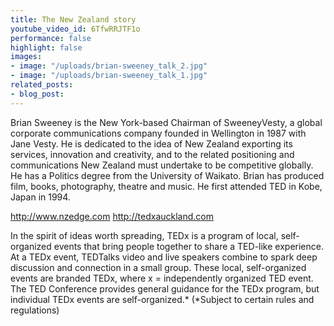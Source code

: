 ```yaml
---
title: The New Zealand story
youtube_video_id: 6TfwRRJTF1o
performance: false
highlight: false
images:
- image: "/uploads/brian-sweeney_talk_2.jpg"
- image: "/uploads/brian-sweeney_talk_1.jpg"
related_posts:
- blog_post: 
---
```


Brian Sweeney is the New York-based Chairman of SweeneyVesty, a global corporate communications company founded in Wellington in 1987 with Jane Vesty. He is dedicated to the idea of New Zealand exporting its services, innovation and creativity, and to the related positioning and communications New Zealand must undertake to be competitive globally. He has a Politics degree from the University of Waikato. Brian has produced film, books, photography, theatre and music. He first attended TED in Kobe, Japan in 1994.

http://www.nzedge.com
http://tedxauckland.com

In the spirit of ideas worth spreading, TEDx is a program of local, self-organized events that bring people together to share a TED-like experience. At a TEDx event, TEDTalks video and live speakers combine to spark deep discussion and connection in a small group. These local, self-organized events are branded TEDx, where x = independently organized TED event. The TED Conference provides general guidance for the TEDx program, but individual TEDx events are self-organized.* (*Subject to certain rules and regulations)
